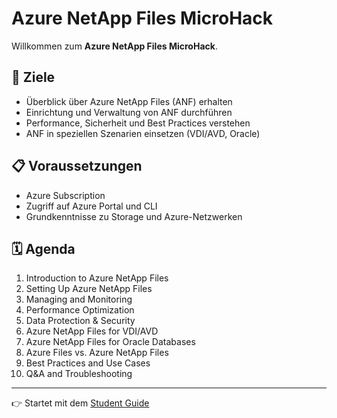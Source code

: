 # Azure NetApp Files MicroHack

Willkommen zum **Azure NetApp Files MicroHack**.

## 🎯 Ziele
- Überblick über Azure NetApp Files (ANF) erhalten
- Einrichtung und Verwaltung von ANF durchführen
- Performance, Sicherheit und Best Practices verstehen
- ANF in speziellen Szenarien einsetzen (VDI/AVD, Oracle)

## 📋 Voraussetzungen
- Azure Subscription
- Zugriff auf Azure Portal und CLI
- Grundkenntnisse zu Storage und Azure-Netzwerken

## 🗓️ Agenda
1. Introduction to Azure NetApp Files  
2. Setting Up Azure NetApp Files  
3. Managing and Monitoring  
4. Performance Optimization  
5. Data Protection & Security  
6. Azure NetApp Files for VDI/AVD  
7. Azure NetApp Files for Oracle Databases  
8. Azure Files vs. Azure NetApp Files  
9. Best Practices and Use Cases  
10. Q&A and Troubleshooting  

---
👉 Startet mit dem [Student Guide](./Student/Guide.md)

